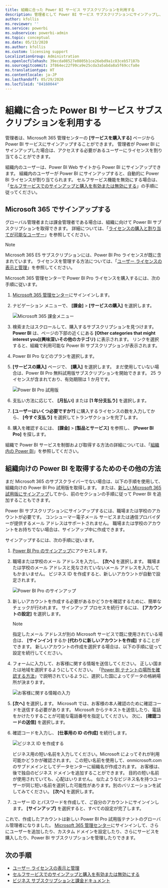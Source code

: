 ```yaml
---
title: 組織に合った Power BI サービス サブスクリプションを利用する
description: 管理者として Power BI サービス サブスクリプションにサインアップし、一括でライセンスを購入する方法。
author: kfollis
ms.reviewer: ''
ms.service: powerbi
ms.subservice: powerbi-admin
ms.topic: conceptual
ms.date: 05/13/2020
ms.author: kfollis
ms.custom: licensing support
LocalizationGroup: Administration
ms.openlocfilehash: 39ecda08527e0805b1ce26ebd9a1c83ceb57187b
ms.sourcegitcommit: 3f864ec22f99ca9e25cda3a5abda8a5f69ccfa8e
ms.translationtype: HT
ms.contentlocale: ja-JP
ms.lasthandoff: 05/29/2020
ms.locfileid: "84160044"
---
```

# <a name="get-a-power-bi-service-subscription-for-your-organization"></a>組織に合った Power BI サービス サブスクリプションを利用する

管理者は、Microsoft 365 管理センターの **[サービスを購入する]** ページから Power BI サービスにサインアップすることができます。 管理者が Power BI にサインアップした場合は、アクセスする必要があるユーザーにライセンスを割り当てることができます。

組織内のユーザーは、Power BI Web サイトから Power BI にサインアップできます。 組織内のユーザーが Power BI にサインアップすると、自動的に Power BI ライセンスが割り当てられます。 セルフサービス機能を無効にする場合は、「[セルフサービスでのサインアップと購入を有効または無効にする](service-admin-disable-self-service.md)」の手順に従ってください。

## <a name="sign-up-through-microsoft-365"></a>Microsoft 365 でサインアップする

グローバル管理者または課金管理者である場合は、組織に向けて Power BI サブスクリプションを取得できます。 詳細については、「[ライセンスの購入と割り当てが可能なユーザー](service-admin-licensing-organization.md#who-can-purchase-and-assign-licenses)」を参照してください。

> [!NOTE]
>
> Microsoft 365 E5 サブスクリプションには、Power BI Pro ライセンスが既に含まれています。 ライセンスを管理する方法については、「[ユーザー ライセンスの表示と管理](service-admin-manage-licenses.md)」を参照してください。
>
>

Microsoft 365 管理センターで Power BI Pro ライセンスを購入するには、次の手順に従います。

1. [Microsoft 365 管理センター](https://admin.microsoft.com)にサインインします。

2. ナビゲーション メニューで、 **[課金]**  >  **[サービスの購入]** を選択します。
  
   ![Microsoft 365 課金メニュー](media/service-admin-org-subscription/m365-billing-menu.png)

3. 検索またはスクロールして、購入するサブスクリプションを見つけます。 **Power BI** は、ページの下部の近くにある **[Other categories that might interest you]\(興味深いその他のカテゴリ\)** に表示されます。 リンクを選択すると、組織で利用可能な Power BI サブスクリプションが表示されます。

4. Power BI Pro などのプランを選択します。

5. **[サービスの購入]** ページで、 **[購入]** を選択します。 まだ使用していない場合は、Power BI Pro 無料試用版サブスクリプションを開始できます。 25 ライセンスが含まれており、有効期限は 1 か月です。

   ![Power BI Pro 試用版](media/service-admin-org-subscription/m365-org-free-trial-pro.png)

6. 支払い方法に応じて、 **[月払い]** または **[1 年分支払う]** を選択します。

7. **[ユーザーはいくつ必要ですか?]** に購入するライセンスの数を入力してから、 **[今すぐ支払う]** を選択してトランザクションを完了します。

8. 購入を確認するには、 **[課金]**  >  **[製品とサービス]** を参照し、 **[Power BI Pro]** を探します。

組織で Power BI サービスを制御および取得する方法の詳細については、「[組織内の Power BI](https://docs.microsoft.com/microsoft-365/admin/misc/power-bi-in-your-organization?view=o365-worldwide)」を参照してください。

## <a name="more-ways-to-get-power-bi-for-your-organization"></a>組織向けの Power BI を取得するためのその他の方法

まだ Microsoft 365 のサブスクライバーでない場合は、以下の手順を使用して、組織向けの Power BI Pro 試用版を取得します。 または、[新しい Microsoft 365 試用版にサインアップ](service-admin-signing-up-for-power-bi-with-a-new-office-365-trial.md)してから、前のセクションの手順に従って Power BI を追加することもできます。

Power BI サブスクリプションにサインアップするには、職場または学校のアカウントが必要です。 コンシューマー電子メール サービスまたは通信プロバイダーが提供するメール アドレスはサポートされません。 職場または学校のアカウントをお持ちでない場合は、サインアップ中に作成できます。

サインアップするには、次の手順に従います。

1. [Power BI Pro のサインアップ](https://signup.microsoft.com/create-account/signup?OfferId=d59682f3-3e3b-4686-9c00-7c7c1c736085&ali=1&products=d59682f3-3e3b-4686-9c00-7c7c1c736085)にアクセスします。 

2. 職場または学校のメール アドレスを入力し、 **[次へ]** を選択します。 職場または学校のメール アドレスと見なされていないメール アドレスを入力してもかまいません。 ビジネス ID を作成すると、新しいアカウントが自動で設定されます。

   ![Power BI Pro のサインアップ](media/service-admin-org-subscription/power-bi-pro-admins.png)

3. 新しいアカウントを作成する必要があるかどうかを確認するために、簡単なチェックが行われます。 サインアップ プロセスを続行するには、 **[アカウントの設定]** を選択します。

   > [!NOTE]
   >指定したメール アドレスが別の Microsoft サービスで既に使用されている場合は、 **[サインイン]** するか **[代わりに新しいアカウントを作成]** することができます。 新しいアカウントの作成を選択する場合は、以下の手順に従って設定を続行してください。
>
>
 
4. フォームに入力して、お客様に関する情報を送信してください。 正しい国または地域を選択するようにしてください。 「[Power BI テナントの場所を確認する方法](service-admin-where-is-my-tenant-located.md#how-to-determine-where-your-power-bi-tenant-is-located)」で説明されているように、選択した国によってデータの格納場所が決まります。

   ![お客様に関する情報の入力](media/service-admin-org-subscription/tell-about-yourself.png)

5. **[次へ]** を選択します。 Microsoft では、お客様の本人確認のために確認コードを送信する必要があります。 Microsoft からテキストを送信したり、電話をかけたりすることが可能な電話番号を指定してください。 次に、 **[確認コードの送信]** を選択します。

6. 確認コードを入力し、 **[仕事用の ID の作成]** を続行します。

   ![ビジネス ID を作成する](media/service-admin-org-subscription/business-identity.png)

    ビジネス用の短い名前を入力してください。Microsoft によってそれが利用可能かどうかが確認されます。 この短い名前を使用して、onmicrosoft.com のサブドメインとしてデータセンターに組織名が作成されます。 お客様は、後で独自のビジネス ドメインを追加することができます。 目的の短い名前が使用されていても、心配はいりません。 似たようなビジネス名を持つユーザーが同じ短い名前を選択した可能性があります。別のバリエーションを試してみてください。 **[次へ]** を選択します。
    
7. ユーザー ID とパスワードを作成して、ご自分のアカウントにサインインします。 **[サインアップ]** を選択すると、すべての設定が完了します。

これで、作成したアカウントは新しい Power BI Pro 試用版テナントのグローバル管理者になりました。 [Microsoft 365 管理センター](https://admin.microsoft.com)にサインインして、さらにユーザーを追加したり、カスタム ドメインを設定したり、さらにサービスを購入したり、Power BI サブスクリプションを管理したりできます。

## <a name="next-steps"></a>次の手順

- [ユーザー ライセンスの表示と管理](service-admin-manage-licenses.md)
- [セルフサービスでのサインアップと購入を有効または無効にする](service-admin-disable-self-service.md)
- [ビジネス サブスクリプションと課金ドキュメント](https://docs.microsoft.com/microsoft-365/commerce/?view=o365-worldwide)
